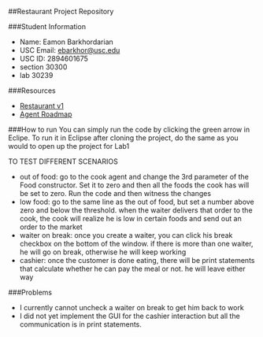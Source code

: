 ##Restaurant Project Repository

###Student Information
  + Name: Eamon Barkhordarian
  + USC Email: ebarkhor@usc.edu
  + USC ID: 2894601675
  + section 30300
  + lab 30239 

###Resources
  + [Restaurant v1](http://www-scf.usc.edu/~csci201/readings/restaurant-v1.html)
  + [Agent Roadmap](http://www-scf.usc.edu/~csci201/readings/agent-roadmap.html)
  
 ###How to run
  You can simply run the code by clicking the green arrow in Eclipe.
  To run it in Eclipse after cloning the project, do the same as you would to open up the project for Lab1

  TO TEST DIFFERENT SCENARIOS
  - out of food: go to the cook agent and change the 3rd parameter of the Food constructor. Set it to zero and then all the foods the cook has will be set to zero. Run the code and then witness the changes
  - low food: go to the same line as the out of food, but set a number above zero and below the threshold. when the waiter delivers that order to the cook, the cook will realize he is low in certain foods and send out an order to the market
  - waiter on break: once you create a waiter, you can click his break checkbox on the bottom of the window. if there is more than one waiter, he will go on break, otherwise he will keep working
  - cashier: once the customer is done eating, there will be print statements that calculate whether he can pay the meal or not. he will leave either way

  
  
 ###Problems
 - I currently cannot uncheck a waiter on break to get him back to work
 - I did not yet implement the GUI for the cashier interaction but all the communication is in print statements.
 